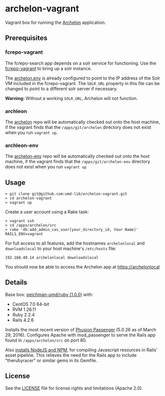 # archelon-vagrant

Vagrant box for running the [Archelon](archelon) application.

## Prerequisites

### fcrepo-vagrant 
The fcrepo-search app depends on a solr service for functioning. Use the 
[fcrepo-vagrant] to bring up a solr instance.

The [archelon.env](files/archelon.env) is already configured to
point to the IP address of the Solr VM included in the fcrepo-vagrant. The
`SOLR_URL` property in this file can be changed to point to a different solr
server if necessary.

**Warning:** Without a working `SOLR_URL`, Archelon will not function.

### archleon
The [archelon] repo will be automatically checked out onto the host machine, if the 
vagrant finds that the `/apps/git/archelon` directory does not exist when you 
run `vagrant up`.

### archleon-env

The [archelon-env] repo will be automatically checked out onto the host machine, if the 
vagrant finds that the `/apps/git/archelon-env` directory does not exist when you 
run `vagrant up` 

## Usage

```
> git clone git@github.com:umd-lib/archelon-vagrant.git
> cd archelon-vagrant
> vagrant up
```

Create a user account using a Rake task:

```
> vagrant ssh
> cd /apps/archelon/src
> rake 'db:add_admin_cas_user[your_directory_id, Your Name]' RAILS_ENV=vagrant
```

For full access to all features, add the hostnames `archelonlocal` and 
`downloadslocal` to your host machine's `/etc/hosts` file:

```
192.168.40.14 archelonlocal downloadslocal
```

You should now be able to access the Archelon app at <https://archelonlocal>

## Details

Base box: [peichman-umd/ruby (1.0.0)][4] with:

* CentOS 7.0 64-bit
* RVM 1.26.11
* Ruby 2.2.4
* Rails 4.2.6

Installs the most recent version of [Phusion Passenger][5] (5.0.26 as of March
29, 2016). Configures Apache with mod_passenger to serve the Rails app found in
`/apps/archelon/src` on port 80.

Also [installs NodeJS and NPM][6], for compiling Javascript resources in Rails'
asset pipeline. This relieves the need for the Rails app to include "therubyracer"
or similar gems in its Gemfile.

[fcrepo-vagrant]: https://github.com//umd-lib/fcrepo-vagrant
[archelon]: https://github.com//umd-lib/archelon
[archelon-env]: https://bitbucket.org/umd-lib/archelon-env
[4]: https://atlas.hashicorp.com/peichman-umd/boxes/ruby/versions/1.0.0
[5]: https://www.phusionpassenger.com/
[6]: https://www.phusionpassenger.com/library/walkthroughs/deploy/ruby/ownserver/apache/oss/install_language_runtime.html#optional-install-node-js-if-you-re-using-rails

## License

See the [LICENSE](LICENSE.md) file for license rights and limitations (Apache 2.0).

